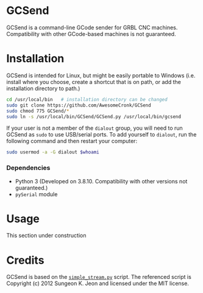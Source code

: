 # GCSend
GCSend is a command-line GCode sender for GRBL CNC machines. Compatibility with other GCode-based machines is not guaranteed.

# Installation
GCSend is intended for Linux, but might be easily portable to Windows (i.e. install where you choose, create a shortcut that is on path, or add the installation directory to path.)

```bash
cd /usr/local/bin   # installation directory can be changed
sudo git clone https://github.com/AwesomeCronk/GCSend
sudo chmod 775 GCSend/*
sudo ln -s /usr/local/bin/GCSend/GCSend.py /usr/local/bin/gcsend
```
If your user is not a member of the `dialout` group, you will need to run GCSend as `sudo` to use USB/serial ports. To add yourself to `dialout`, run the following command and then restart your computer:
```bash
sudo usermod -a -G dialout $whoami
```

### Dependencies
* Python 3 (Developed on 3.8.10. Compatibility with other versions not guaranteed.)
* `pySerial` module

# Usage
This section under construction

# Credits
GCSend is based on the [`simple_stream.py`](https://github.com/grbl/grbl/blob/master/doc/script/simple_stream.py) script. The referenced script is Copyright (c) 2012 Sungeon K. Jeon and licensed under the MIT license.